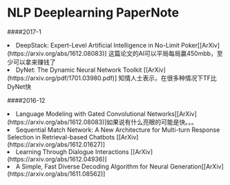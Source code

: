 # NLP Deeplearning PaperNote
####2017-1
<li>DeepStack: Expert-Level Artificial Intelligence in No-Limit Poker[[ArXiv](https://arxiv.org/abs/1612.08083)] 这篇论文的AI可以平局每局赢450mbb，至少可以拿来赚钱了</li>
<li>DyNet: The Dynamic Neural Network Toolkit [[ArXiv](https://arxiv.org/pdf/1701.03980.pdf)] 知情人士表示，在很多种情况下TF比DyNet快</li>


####2016-12

<li>Language Modeling with Gated Convolutional Networks[[ArXiv](https://arxiv.org/abs/1612.08083)]如果说有什么亮眼的可能是快。。。</li>

<li>Sequential Match Network: A New Architecture for Multi-turn Response Selection in Retrieval-based Chatbots [[ArXiv](https://arxiv.org/abs/1612.01627)]</li>

<li>Learning Through Dialogue Interactions [[ArXiv](https://arxiv.org/abs/1612.04936)]</li>

<li>A Simple, Fast Diverse Decoding Algorithm for Neural Generation[[ArXiv](https://arxiv.org/abs/1611.08562)]</li>

